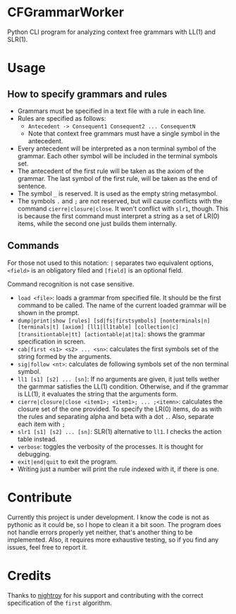 # CFGrammarWorker
Python CLI program for analyzing context free grammars with LL(1) and SLR(1).
# Usage
## How to specify grammars and rules
* Grammars must be specified in a text file with a rule in each line.
* Rules are specified as follows:
  * `Antecedent -> Consequent1 Consequent2 ... ConsequentN`
  * Note that context free grammars must have a single symbol in the antecedent.
* Every antecedent will be interpreted as a non terminal symbol of the grammar. Each other symbol will be included in the terminal symbols set.
* The antecedent of the first rule will be taken as the axiom of the grammar. The last symbol of the first rule, will be taken as the end of sentence.
* The symbol `_` is reserved. It is used as the empty string metasymbol.
* The symbols `.` and `;` are not reserved, but will cause conflicts with the command `cierre|closure|close`. It won't conflict with `slr1`, though. This is because the first command must interpret a string as a set of LR(0) items, while the second one just builds them internally.

## Commands

For those not used to this notation: `|` separates two equivalent options, `<field>` is an obligatory filed and `[field]` is an optional field.

Command recognition is not case sensitive.

* `load <file>`: loads a grammar from specified file. It should be the first command to be called. The name of the current loaded grammar will be shown in the prompt.
* `dump|print|show [rules] [sd|fs|firstsymbols] [nonterminals|n] [terminals|t] [axiom] [ll1|ll1table] [collection|c] [transitiontable|tt] [actiontable|at|ta]`: shows the grammar specification in screen.
* `cab|first <s1> <s2> ... <sn>`: calculates the first symbols set of the string formed by the arguments.
* `sig|follow <nt>`: calculates de following symbols set of the non terminal symbol.
* `ll1 [s1] [s2] ... [sn]`: If no arguments are given, it just tells wether the garmmar satisfies the LL(1) condition. Otherwise, and if the grammar is LL(1), it evaluates the string that the arguments form.
* `cierre|closure|close <item1>; <item1>; ... ;<itemn>`: calculates the closure set of the one provided. To specify the LR(0) items, do as with the rules and separating alpha and beta with a dot `.`. Also, separate each item with `;`
* `slr1 [s1] [s2] ... [sn]`: SLR(1) alternative to `ll1`. I checks the action table instead.
* `verbose`: toggles the verbosity of the processes. It is thought for debugging.
* `exit|end|quit` to exit the program.
* Writing just a number will print the rule indexed with it, if there is one.

# Contribute
 
Currently this project is under development. I know the code is not as pythonic as it could be, so I hope to clean it a bit soon. The program does not handle errors properly yet neither, that's another thing to be implemented. Also, it requires more exhaustive testing, so if you find any issues, feel free to report it.

# Credits

Thanks to [nightroy](https://github.com/nightroy99) for his support and contributing with the correct specification of the `first` algorithm.
